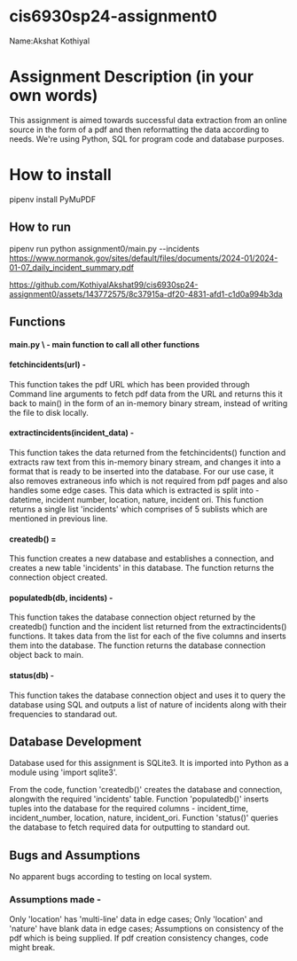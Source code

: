 # cis6930sp24-assignment0

Name:Akshat Kothiyal

# Assignment Description (in your own words)
This assignment is aimed towards successful data extraction from an online source in the form of a pdf and then reformatting the data according to needs.
We're using Python, SQL for program code and database purposes.


# How to install
pipenv install PyMuPDF

## How to run
pipenv run python assignment0/main.py --incidents https://www.normanok.gov/sites/default/files/documents/2024-01/2024-01-07_daily_incident_summary.pdf

https://github.com/KothiyalAkshat99/cis6930sp24-assignment0/assets/143772575/8c37915a-df20-4831-afd1-c1d0a994b3da




## Functions
#### main.py \ - main function to call all other functions 

#### fetchincidents(url) - 
This function takes the pdf URL which has been provided through Command line arguments to fetch pdf data from the URL and returns this it back to main() in the form of an in-memory binary stream, instead of writing the file to disk locally.

#### extractincidents(incident_data) - 
This function takes the data returned from the fetchincidents() function and extracts raw text from this in-memory binary stream, and changes it into a format that is ready to be inserted into the database. For our use case, it also removes extraneous info which is not required from pdf pages and also handles some edge cases. This data which is extracted is split into - datetime, incident number, location, nature, incident ori. This function returns a single list 'incidents' which comprises of 5 sublists which are mentioned in previous line.

#### createdb() = 
This function creates a new database and establishes a connection, and creates a new table 'incidents' in this database. The function returns the connection object created.

#### populatedb(db, incidents) - 
This function takes the database connection object returned by the createdb() function and the incident list returned from the extractincidents() functions. It takes data from the list for each of the five columns and inserts them into the database. The function returns the database connection object back to main.

#### status(db) - 
This function takes the database connection object and uses it to query the database using SQL and outputs a list of nature of incidents along with their frequencies to standarad out.

## Database Development
Database used for this assignment is SQLite3. It is imported into Python as a module using 'import sqlite3'. 

From the code, function 'createdb()' creates the database and connection, alongwith the required 'incidents' table. Function 'populatedb()' inserts tuples into the database for the required columns - incident_time, incident_number, location, nature, incident_ori. Function 'status()' queries the database to fetch required data for outputting to standard out.

## Bugs and Assumptions
No apparent bugs according to testing on local system.

### Assumptions made - 
Only 'location' has 'multi-line' data in edge cases; 
Only 'location' and 'nature' have blank data in edge cases;
Assumptions on consistency of the pdf which is being supplied. If pdf creation consistency changes, code might break.
